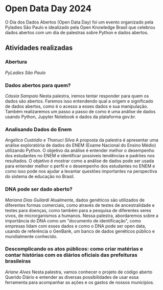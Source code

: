 # Open Data Day 2024 

O Dia dos Dados Abertos (Open Data Day) foi um evento organizado pela Pyladies São Paulo e idealizado pela Open Knowledge Brasil que celebrou dados abertos com um dia de palestras sobre Python e dados abertos.

## Atividades realizadas

### Abertura
_PyLadies São Paulo_

### Dados abertos para quem?
_Cássia Sampaio_
Nesta palestra, iremos tentar responder para quem os dados são abertos. Faremos isso entendendo qual a origem e significado de dados abertos, como é o acesso a esses dados e sua manipulação. Também realizaremos um passo a passo de como é uma análise de dados usando Python, Jupyter Notebook e dados da plataforma gov.br.

### Analisando Dados do Enem
_Angélica Custódio e Thanuci Silva_
A proposta da palestra é apresentar uma análise exploratória de dados do ENEM (Exame Nacional do Ensino Médio) utilizando Python. O objetivo da análise é entender melhor o desempenho dos estudantes no ENEM e identificar possíveis tendências e padrões nos resultados. O objetivo é mostrar como a análise de dados pode ser usada para entender melhor o perfil e o desempenho dos estudantes no ENEM e como isso pode nos ajudar a levantar questões importantes na perspectiva do sistema de educação no Brasil.


### DNA pode ser dado aberto?
_Mariana Dias Guilardi_
Atualmente, dados genéticos são utilizados de diferentes formas comerciais, como através de testes de ancestralidade e testes para doenças, como também para a pesquisa de diferentes seres vivos, de microrganismos a humanos. Nessa palestra, abordaremos sobre a importância do DNA como um "documento de identificação", como empresas lidam com esses dados e como o DNA pode ser open data, usando de referência o GenBank, um banco de dados genéticos público e mundialmente conhecido.

### Descomplicando os atos públicos: como criar matérias e contar histórias com os diários oficiais das prefeituras brasileiras
_Ariane Alves_
Nesta palestra, vamos conhecer o projeto de código aberto Querido Diário e entender as diversas possibilidades de usar essa ferramenta para acompanhar as ações e os gastos de nossos municípios.

